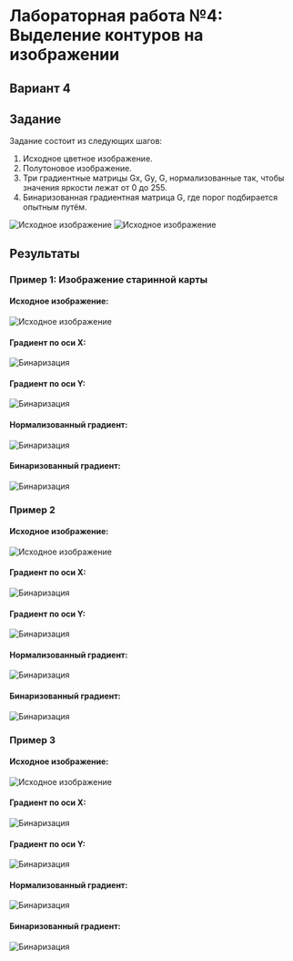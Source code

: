 # Лабораторная работа №4: Выделение контуров на изображении
## Вариант 4 

## Задание
Задание состоит из следующих шагов:
1. Исходное цветное изображение.
2. Полутоновое изображение.
3. Три градиентные матрицы Gx, Gy, G, нормализованные так, чтобы значения яркости лежат от 0 до 255.
4. Бинаризованная градиентная матрица G, где порог подбирается опытным путём.

![Исходное изображение](1.png)
![Исходное изображение](2.png)

## Результаты

### Пример 1: Изображение старинной карты 

#### Исходное изображение:
![Исходное изображение](map.png)

#### Градиент по оси X:
![Бинаризация](map_Gx.png)

#### Градиент по оси Y:
![Бинаризация](map_Gy.png)

#### Нормализованный градиент:
![Бинаризация](map_G.png)

#### Бинаризованный градиент:
![Бинаризация](map_bin.png)
### Пример 2

#### Исходное изображение:
![Исходное изображение](in/fisher.png)

#### Градиент по оси X:
![Бинаризация](fisher_Gx.png)

#### Градиент по оси Y:
![Бинаризация](fisher_Gy.png)

#### Нормализованный градиент:
![Бинаризация](fisher_G.png)

#### Бинаризованный градиент:
![Бинаризация](fisher_bin.png)

### Пример 3

#### Исходное изображение:
![Исходное изображение](in/bridge.png)

#### Градиент по оси X:
![Бинаризация](bridge_Gx.png)

#### Градиент по оси Y:
![Бинаризация](bridge_Gy.png)

#### Нормализованный градиент:
![Бинаризация](bridge_G.png)

#### Бинаризованный градиент:
![Бинаризация](bridge_bin.png)

